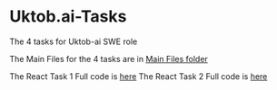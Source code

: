 # Uktob.ai-Tasks
The 4 tasks for Uktob-ai SWE role

The Main Files for the 4 tasks are in [Main Files folder](./Main%20Files/)

The React Task 1 Full code is [here](./React-Task-1/)
The React Task 2 Full code is [here](./React-Task-2/)